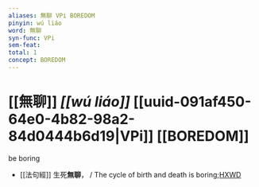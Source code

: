 ```yaml
---
aliases: 無聊 VPi BOREDOM
pinyin: wú liáo
word: 無聊
syn-func: VPi
sem-feat: 
total: 1
concept: BOREDOM 
---
```

# [[無聊]] *[[wú liáo]]*  [[uuid-091af450-64e0-4b82-98a2-84d0444b6d19|VPi]] [[BOREDOM]]
be boring
 - [[法句經]] 生死**無聊**， / The cycle of birth and death is boring;[HXWD](https://hxwd.org/textview.html?location=KR6b0067_T_001-0565c.21)